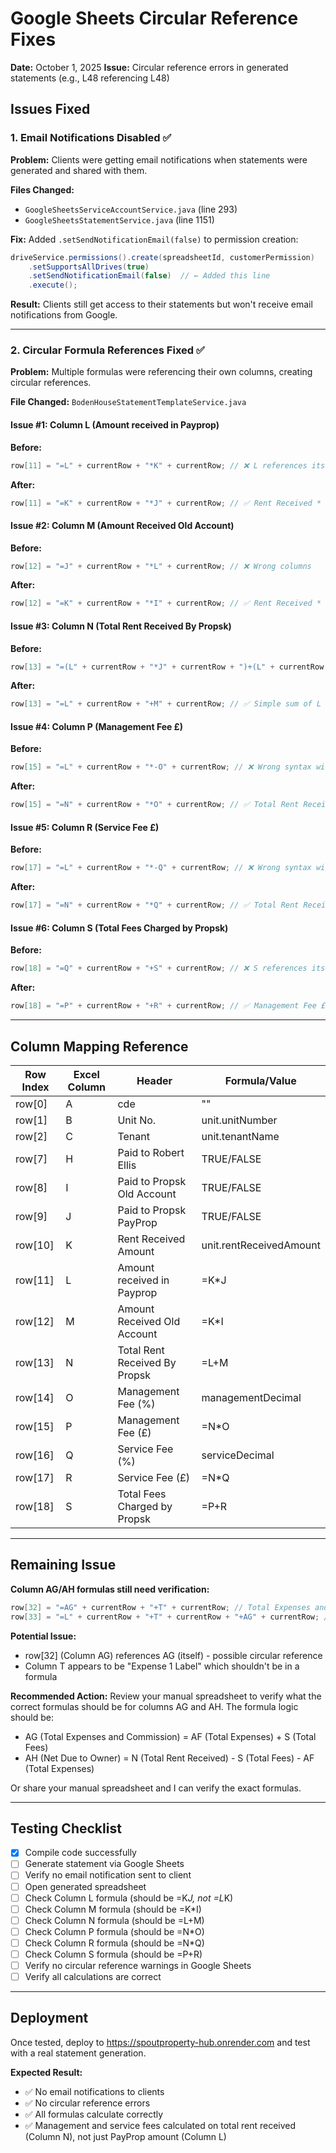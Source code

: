 # Google Sheets Circular Reference Fixes

**Date:** October 1, 2025
**Issue:** Circular reference errors in generated statements (e.g., L48 referencing L48)

## Issues Fixed

### 1. Email Notifications Disabled ✅

**Problem:** Clients were getting email notifications when statements were generated and shared with them.

**Files Changed:**
- `GoogleSheetsServiceAccountService.java` (line 293)
- `GoogleSheetsStatementService.java` (line 1151)

**Fix:** Added `.setSendNotificationEmail(false)` to permission creation:

```java
driveService.permissions().create(spreadsheetId, customerPermission)
    .setSupportsAllDrives(true)
    .setSendNotificationEmail(false)  // ← Added this line
    .execute();
```

**Result:** Clients still get access to their statements but won't receive email notifications from Google.

---

### 2. Circular Formula References Fixed ✅

**Problem:** Multiple formulas were referencing their own columns, creating circular references.

**File Changed:** `BodenHouseStatementTemplateService.java`

#### Issue #1: Column L (Amount received in Payprop)
**Before:**
```java
row[11] = "=L" + currentRow + "*K" + currentRow; // ❌ L references itself!
```

**After:**
```java
row[11] = "=K" + currentRow + "*J" + currentRow; // ✅ Rent Received * PayProp Flag
```

#### Issue #2: Column M (Amount Received Old Account)
**Before:**
```java
row[12] = "=J" + currentRow + "*L" + currentRow; // ❌ Wrong columns
```

**After:**
```java
row[12] = "=K" + currentRow + "*I" + currentRow; // ✅ Rent Received * Old Account Flag
```

#### Issue #3: Column N (Total Rent Received By Propsk)
**Before:**
```java
row[13] = "=(L" + currentRow + "*J" + currentRow + ")+(L" + currentRow + "*K" + currentRow + ")"; // ❌ Complex and wrong
```

**After:**
```java
row[13] = "=L" + currentRow + "+M" + currentRow; // ✅ Simple sum of L + M
```

#### Issue #4: Column P (Management Fee £)
**Before:**
```java
row[15] = "=L" + currentRow + "*-O" + currentRow; // ❌ Wrong syntax with -O
```

**After:**
```java
row[15] = "=N" + currentRow + "*O" + currentRow; // ✅ Total Rent Received * Management Fee %
```

#### Issue #5: Column R (Service Fee £)
**Before:**
```java
row[17] = "=L" + currentRow + "*-Q" + currentRow; // ❌ Wrong syntax with -Q
```

**After:**
```java
row[17] = "=N" + currentRow + "*Q" + currentRow; // ✅ Total Rent Received * Service Fee %
```

#### Issue #6: Column S (Total Fees Charged by Propsk)
**Before:**
```java
row[18] = "=Q" + currentRow + "+S" + currentRow; // ❌ S references itself!
```

**After:**
```java
row[18] = "=P" + currentRow + "+R" + currentRow; // ✅ Management Fee £ + Service Fee £
```

---

## Column Mapping Reference

| Row Index | Excel Column | Header | Formula/Value |
|-----------|--------------|---------|---------------|
| row[0] | A | cde | "" |
| row[1] | B | Unit No. | unit.unitNumber |
| row[2] | C | Tenant | unit.tenantName |
| row[7] | H | Paid to Robert Ellis | TRUE/FALSE |
| row[8] | I | Paid to Propsk Old Account | TRUE/FALSE |
| row[9] | J | Paid to Propsk PayProp | TRUE/FALSE |
| row[10] | K | Rent Received Amount | unit.rentReceivedAmount |
| row[11] | L | Amount received in Payprop | =K*J |
| row[12] | M | Amount Received Old Account | =K*I |
| row[13] | N | Total Rent Received By Propsk | =L+M |
| row[14] | O | Management Fee (%) | managementDecimal |
| row[15] | P | Management Fee (£) | =N*O |
| row[16] | Q | Service Fee (%) | serviceDecimal |
| row[17] | R | Service Fee (£) | =N*Q |
| row[18] | S | Total Fees Charged by Propsk | =P+R |

---

## Remaining Issue

**Column AG/AH formulas still need verification:**

```java
row[32] = "=AG" + currentRow + "+T" + currentRow; // Total Expenses and Commission
row[33] = "=L" + currentRow + "+T" + currentRow + "+AG" + currentRow; // Net Due to Owner
```

**Potential Issue:**
- row[32] (Column AG) references AG (itself) - possible circular reference
- Column T appears to be "Expense 1 Label" which shouldn't be in a formula

**Recommended Action:**
Review your manual spreadsheet to verify what the correct formulas should be for columns AG and AH. The formula logic should be:
- AG (Total Expenses and Commission) = AF (Total Expenses) + S (Total Fees)
- AH (Net Due to Owner) = N (Total Rent Received) - S (Total Fees) - AF (Total Expenses)

Or share your manual spreadsheet and I can verify the exact formulas.

---

## Testing Checklist

- [x] Compile code successfully
- [ ] Generate statement via Google Sheets
- [ ] Verify no email notification sent to client
- [ ] Open generated spreadsheet
- [ ] Check Column L formula (should be =K*J, not =L*K)
- [ ] Check Column M formula (should be =K*I)
- [ ] Check Column N formula (should be =L+M)
- [ ] Check Column P formula (should be =N*O)
- [ ] Check Column R formula (should be =N*Q)
- [ ] Check Column S formula (should be =P+R)
- [ ] Verify no circular reference warnings in Google Sheets
- [ ] Verify all calculations are correct

---

## Deployment

Once tested, deploy to https://spoutproperty-hub.onrender.com and test with a real statement generation.

**Expected Result:**
- ✅ No email notifications to clients
- ✅ No circular reference errors
- ✅ All formulas calculate correctly
- ✅ Management and service fees calculated on total rent received (Column N), not just PayProp amount (Column L)
